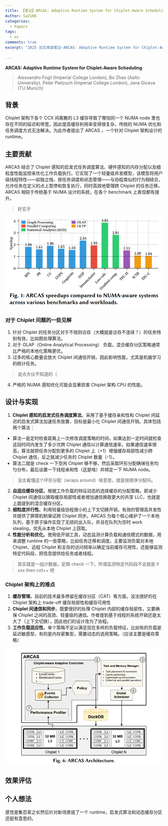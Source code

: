 ```yaml
---
title: 【笔记】ARCAS: Adaptive Runtime System for Chiplet-Aware SchedulingTasks
Author: SaZiKK
categories:
  - Papers
tags:
  - os
comments: true
excerpt: "2025 论文阅读笔记-ARCAS: Adaptive Runtime System for Chiplet-Aware Scheduling，仍 arxiv 中"

---
```


**ARCAS: Adaptive Runtime System for Chiplet-Aware Scheduling**
> Alessandro Fogli (Imperial College London), Bo Zhao (Aalto University), Peter Pietzuch (Imperial College London), Jana Giceva (TU Munich)

## 背景

Chiplet 架构下各个 CCX 间离散的 L3 缓存导致了哪怕同一个 NUMA node 里也存在不同的延迟和带宽，因此提高缓存利用率变得很复杂，传统的 NUMA 优化和任务调度方式无法解决。为此作者提出了 ARCAS ，一个针对 Chiplet 架构设计的 runtime。


## 主要贡献

ARCAS 结合了 Chiplet 感知的启发式任务调度算法、硬件感知的内存分配以及细粒度性能监控来优化工作负载执行。它实现了一个轻量级并发模型，该模型将用户级线程特性——如独立栈、按任务调度和状态管理——与协程类似的行为相结合，允许任务在定义的点上暂停和恢复执行，同时高效地管理跨 Chiplet 的任务迁移。ARCAS 相较于传统基于 NUMA 设计的系统，在各个 benchmark 上表现都有提升。

> 好玄乎


![prof](../assets/figures/papers/ARCAS/prof.png)

### 对于 Chiplet 问题的一些见解

1. 针对 Chiplet 的任务分区对于不规则访存（大概就是访存不连续？）的任务特别有效，比如图处理算法。
2. 对于 OLAP（Online Analytical Processing） 负载，混合缓存分区策略通常比严格的本地化策略更优。
3. 过多的核心数量会放大 Chiplet 间通信开销，因此影响性能，尤其是机器学习的统计任务。
> 说点大伙不知道的（
4. 严格的 NUMA 感知优化可能会显著损害 Chiplet 架构 CPU 的性能。
   


## 设计与实现

1. **Chiplet 感知的启发式任务调度算法**。采用了基于缓存亲和性和 Chiplet 间延迟的启发式算法加速任务放置，目标是最小化 Chiplet 间通信开销。具体包括两个算法：
  - 算法一是定时检查距离上一次修改调度策略的时间，如果达到一定时间就检查这段时间内发生了多少次跨 Chiplet 通信以计算通信速率，如果通信速率很高，算法就把任务分配到更多的 Chiplet 上（+1）增强缓存局部性减少跨 Chiplet 通信，反之就减少任务的 Chiplet 数量（-1）。
  - 算法二就是 check 一下空闲 Chiplet 够不够，然后采取环形分配确保任务均匀分布，最后设置一下线程亲和性（这是啥）并绑定一下 NUMA node。
> 没太看懂这个环形分配（wraps around）啥意思，就是按顺序分配吗。
2. **自适应缓存分区**。根据工作负载的特征动态的选择缓存的分配策略，即减少 Chiplet 间通信以换取缓存局部性或者增加通信换取更大的共享 LLC，也就是上面提到的混合缓存分区。
3. **细粒度并行性**。利用轻量级协程很小的上下文切换开销，有效的管理高并发性并提供了屏障机制保证跨 Chiplet 同步。ARCAS 为每个核心维护了一个本地队列，基于原子操作实现了无锁的出入队，并且在队列为空时 work stealing，优先从本地 Chiplet 上窃取。
4. **性能分析和优化**。使用低开销工具，动态监测计算负载和通信模式的数据，用来调整 runtime 的一些策略，比如任务迁移和调度。主要监测负载对本地 Chiplet、远程 Chiplet 和主存的访问频率以确定当前缓存可用性，还能够监测特定代码段，把信息提供给任务或者线程。
> 其实就是一组计数器，定期 check 一下。所谓监测特定代码段不会就是 if xxx then cnt++ 吧

### Chiplet 架构上的难点

1. **缓存管理**。目前的技术最多停留在缓存分区（CAT）等方面，没法很好的在 Chiplet 架构上 trade-off 缓存局部性和缓存可用性
2. **Chiplet 间通信和同步**。既要很好的处理 Chiplet 内部的缓存局部性，又要确保 Chiplet 之间的高效、轻量级的通信。作者提到基于线程的系统开销还是太大了（上下文切换），因此他们的设计改为了协程。
3. **工作负载适应性**。单个策略不足以满足现在多样的负载特征，比如有的负载是延迟敏感型，有的是内存密集型，需要动态的选用策略。（应该主要是缓存策略）

![arch](../assets/figures/papers/ARCAS/arch.png)

## 效果评估



## 个人想法

感觉是集百家之长然后针对新场景搓了一个 runtime，启发式算法和动态缓存分区还挺有意思的。